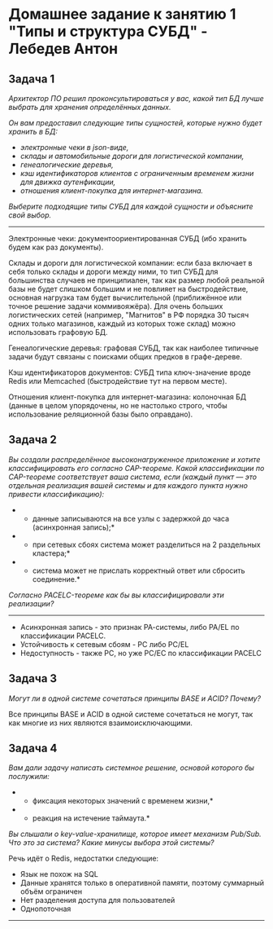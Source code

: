 # Домашнее задание к занятию 1 "Типы и структура СУБД" - Лебедев Антон

## Задача 1

*Архитектор ПО решил проконсультироваться у вас, какой тип БД лучше выбрать для хранения определённых данных.*

*Он вам предоставил следующие типы сущностей, которые нужно будет хранить в БД:*

- *электронные чеки в json-виде,*
- *склады и автомобильные дороги для логистической компании,*
- *генеалогические деревья,*
- *кэш идентификаторов клиентов с ограниченным временем жизни для движка аутенфикации,*
- *отношения клиент-покупка для интернет-магазина.*

*Выберите подходящие типы СУБД для каждой сущности и объясните свой выбор.*

---

Электронные чеки: документоориентированная СУБД (ибо хранить будем как раз документы).

Склады и дороги для логистической компании: если база включает в себя только склады и дороги между ними, то тип СУБД для большинства случаев не принципиален, так как размер любой реальной базы не будет слишком большим и не повлияет на быстродействие, основная нагрузка там будет вычислительной (приближённое или точное решение задачи коммивояжёра). Для очень больших логистических сетей (например, "Магнитов" в РФ порядка 30 тысяч одних только магазинов, каждый из которых тоже склад) можно использовать графовую БД.

Генеалогические деревья: графовая СУБД, так как наиболее типичные задачи будут связаны с поисками общих предков в графе-дереве.

Кэш идентификаторов документов: СУБД типа ключ-значение вроде Redis или Memcached (быстродействие тут на первом месте).

Отношения клиент-покупка для интернет-магазина: колоночная БД (данные в целом упорядочены, но не настолько строго, чтобы использование реляционной базы было оправдано).

## Задача 2

*Вы создали распределённое высоконагруженное приложение и хотите классифицировать его согласно  CAP-теореме. Какой классификации по CAP-теореме соответствует ваша система, если (каждый пункт — это отдельная реализация вашей системы и для каждого пункта нужно привести классификацию):*

* - данные записываются на все узлы с задержкой до часа (асинхронная запись);*
* - при сетевых сбоях система может разделиться на 2 раздельных кластера;*
* - система может не прислать корректный ответ или сбросить соединение.*

*Согласно PACELC-теореме как бы вы классифицировали эти реализации?*

---

 - Асинхронная запись - это признак PA-cистемы, либо PA/EL по классификации PACELC.
 - Устойчивость к сетевым сбоям - PC либо PC/EL
 - Недоступность - также PC, но уже PC/EC по классификации PACELC

## Задача 3

*Могут ли в одной системе сочетаться принципы BASE и ACID? Почему?*

Все принципы BASE и ACID в одной системе сочетаться не могут, так как многие из них являются взаимоисключающими.

## Задача 4

*Вам дали задачу написать системное решение, основой которого бы послужили:*

* - фиксация некоторых значений с временем жизни,*
* - реакция на истечение таймаута.*

*Вы слышали о key-value-хранилище, которое имеет механизм Pub/Sub. Что это за система? Какие минусы выбора этой системы?*

Речь идёт о Redis, недостатки следующие:

 - Язык не похож на SQL
 - Данные хранятся только в оперативной памяти, поэтому суммарный объём ограничен
 - Нет разделения доступа для пользователей
 - Однопоточная

---



